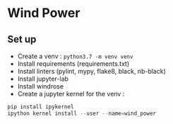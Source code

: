 # Wind Power

## Set up
- Create a venv : `python3.7 -m venv venv`
- Install requirements (requirements.txt)
- Install linters (pylint, mypy, flake8, black, nb-black)
- Install jupyter-lab
- Install windrose
- Create a jupyter kernel for the venv : 
```python
pip install ipykernel
ipython kernel install --user --name=wind_power
```

